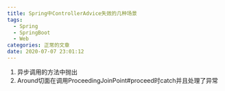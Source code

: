 ```yaml
---
title: Spring中ControllerAdvice失效的几种场景
tags:
  - Spring
  - SpringBoot
  - Web
categories: 正常的文章
date: 2020-07-07 23:01:12
---
```



1. 异步调用的方法中抛出
2. Around切面在调用ProceedingJoinPoint#proceed时catch并且处理了异常